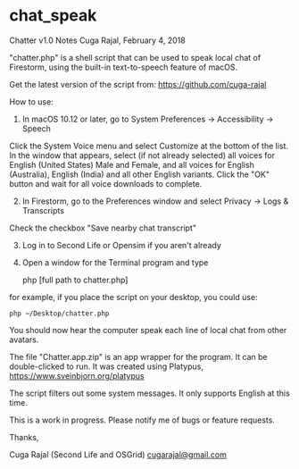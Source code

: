 # chat_speak
Chatter v1.0 Notes
Cuga Rajal, February 4, 2018

"chatter.php" is a shell script that can be used to speak local chat of Firestorm,
using the built-in text-to-speech feature of macOS.

Get the latest version of the script from: https://github.com/cuga-rajal

How to use:

1) In macOS 10.12 or later, go to
    System Preferences -> Accessibility -> Speech
    
Click the System Voice menu and select Customize at the bottom of the list.
In the window that appears, select (if not already selected) all voices
for English (United States) Male and Female, and all voices for 
English (Australia), English (India) and all other English variants.
Click the "OK" button and wait for all voice downloads to complete.

2) In Firestorm, go to the Preferences window and select
    Privacy -> Logs & Transcripts

Check the checkbox "Save nearby chat transcript" 

3) Log in to Second Life or Opensim if you aren't already

4) Open a window for the Terminal program and type

    php [full path to chatter.php]

for example, if you place the script on your desktop, you could use:

    php ~/Desktop/chatter.php

You should now hear the computer speak each line of local chat from other avatars. 

The file "Chatter.app.zip" is an app wrapper for the program. It can be double-clicked to run.
It was created using Platypus, https://www.sveinbjorn.org/platypus

The script filters out some system messages. It only supports English at this time.

This is a work in progress. Please notify me of bugs or feature requests.

Thanks,

Cuga Rajal (Second Life and OSGrid)
cugarajal@gmail.com
